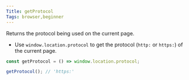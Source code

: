 ```yaml
---
Title: getProtocol
Tags: browser,beginner
---
```


Returns the protocol being used on the current page.

- Use `window.location.protocol` to get the protocol (`http:` or `https:`) of the current page.

```js
const getProtocol = () => window.location.protocol;
```

```js
getProtocol(); // 'https:'
```
